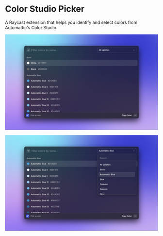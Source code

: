 # Color Studio Picker

A Raycast extension that helps you identify and select colors from Automattic's Color Studio.

![Color Studio Picker](metadata/color-studio-picker-1.png)

![Color Studio Picker](metadata/color-studio-picker-2.png)
